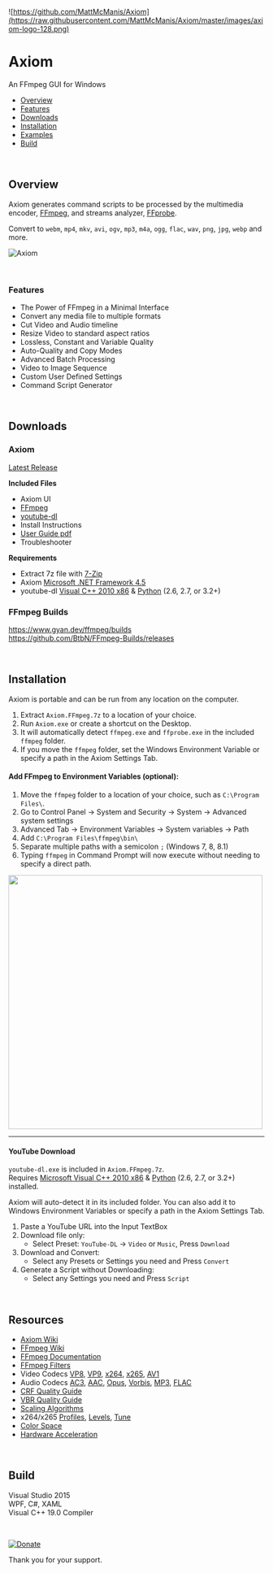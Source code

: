 ﻿![https://github.com/MattMcManis/Axiom](https://raw.githubusercontent.com/MattMcManis/Axiom/master/images/axiom-logo-128.png)

# Axiom
An FFmpeg GUI for Windows

* [Overview](#overview)
* [Features](#features)
* [Downloads](#downloads)
* [Installation](#installation)
* [Examples](https://github.com/MattMcManis/Axiom/wiki/Examples)
* [Build](#build)

&nbsp;

## Overview
Axiom generates command scripts to be processed by the multimedia encoder, [FFmpeg](https://www.ffmpeg.org), and streams analyzer, [FFprobe](https://ffmpeg.org/ffprobe.html).

Convert to `webm`, `mp4`, `mkv`, `avi`, `ogv`, `mp3`, `m4a`, `ogg`, `flac`, `wav`, `png`, `jpg`, `webp` and more.

![Axiom](https://raw.githubusercontent.com/MattMcManis/Axiom/master/images/axiom.png)  

&nbsp;

### Features
* The Power of FFmpeg in a Minimal Interface
* Convert any media file to multiple formats
* Cut Video and Audio timeline
* Resize Video to standard aspect ratios
* Lossless, Constant and Variable Quality
* Auto-Quality and Copy Modes
* Advanced Batch Processing
* Video to Image Sequence
* Custom User Defined Settings
* Command Script Generator

&nbsp;

## Downloads
### Axiom
[Latest Release](https://github.com/MattMcManis/Axiom/releases)

**Included Files**
- Axiom UI
- [FFmpeg](http://www.ffmpeg.org/download.html#build-windows)
- [youtube-dl](https://github.com/ytdl-org/youtube-dl/releases)
- Install Instructions
- [User Guide pdf](https://github.com/MattMcManis/Axiom/blob/master/docs/User%20Guide.pdf)
- Troubleshooter

**Requirements**
- Extract 7z file with [7-Zip](https://www.7-zip.org)
- Axiom [Microsoft .NET Framework 4.5](https://www.microsoft.com/en-us/download/details.aspx?id=30653)
- youtube-dl [Visual C++ 2010 x86](https://www.microsoft.com/en-US/download/details.aspx?id=5555) & [Python](https://www.python.org) (2.6, 2.7, or 3.2+)

### FFmpeg Builds
https://www.gyan.dev/ffmpeg/builds  
https://github.com/BtbN/FFmpeg-Builds/releases

&nbsp;

## Installation
Axiom is portable and can be run from any location on the computer.

1. Extract `Axiom.FFmpeg.7z` to a location of your choice.
2. Run `Axiom.exe` or create a shortcut on the Desktop.
3. It will automatically detect `ffmpeg.exe` and `ffprobe.exe` in the included `ffmpeg` folder.
4. If you move the `ffmpeg` folder, set the Windows Environment Variable or specify a path in the Axiom Settings Tab.

#### Add FFmpeg to Environment Variables (optional):

1. Move the `ffmpeg` folder to a location of your choice, such as `C:\Program Files\`.
2. Go to Control Panel → System and Security → System → Advanced system settings
3. Advanced Tab → Environment Variables → System variables → Path
4. Add `C:\Program Files\ffmpeg\bin\`
5. Separate multiple paths with a semicolon `;` (Windows 7, 8, 8.1)
6. Typing `ffmpeg` in Command Prompt will now execute without needing to specify a direct path.

<a href="https://raw.githubusercontent.com/MattMcManis/Axiom/master/docs/Windows%20Environment%20Variables/Environment-Variables.png" target="_blank"><img src="https://raw.githubusercontent.com/MattMcManis/Axiom/master/docs/Windows%20Environment%20Variables/Environment-Variables.png" width="500"/></a> 

---

#### YouTube Download
`youtube-dl.exe` is included in `Axiom.FFmpeg.7z`.  
Requires [Microsoft Visual C++ 2010 x86](https://www.microsoft.com/en-US/download/details.aspx?id=5555) & [Python](https://www.python.org) (2.6, 2.7, or 3.2+) installed.

Axiom will auto-detect it in its included folder. You can also add it to Windows Environment Variables or specify a path in the Axiom Settings Tab.

1. Paste a YouTube URL into the Input TextBox
2. Download file only: 
    - Select Preset: `YouTube-DL` → `Video` or `Music`, Press `Download`
3. Download and Convert: 
    - Select any Presets or Settings you need and Press `Convert`
4. Generate a Script without Downloading:
    - Select any Settings you need and Press `Script`

&nbsp;

## Resources
* [Axiom Wiki](https://github.com/MattMcManis/Axiom/wiki)
* [FFmpeg Wiki](https://trac.ffmpeg.org/wiki)
* [FFmpeg Documentation](https://ffmpeg.org/ffmpeg.html)
* [FFmpeg Filters](https://ffmpeg.org/ffmpeg-filters.html)
* Video Codecs [VP8](https://trac.ffmpeg.org/wiki/Encode/VP8), [VP9](https://trac.ffmpeg.org/wiki/Encode/VP9), [x264](https://trac.ffmpeg.org/wiki/Encode/H.264), [x265](https://trac.ffmpeg.org/wiki/Encode/H.265), [AV1](https://trac.ffmpeg.org/wiki/Encode/AV1)
* Audio Codecs [AC3](https://en.wikipedia.org/wiki/Dolby_Digital), [AAC](https://trac.ffmpeg.org/wiki/Encode/AAC), [Opus](https://en.wikipedia.org/wiki/Opus_(audio_format)), [Vorbis](https://en.wikipedia.org/wiki/Vorbis), [MP3](https://trac.ffmpeg.org/wiki/Encode/MP3), [FLAC](https://en.wikipedia.org/wiki/FLAC)
* [CRF Quality Guide](https://slhck.info/video/2017/02/24/crf-guide.html)
* [VBR Quality Guide](https://slhck.info/video/2017/02/24/vbr-settings.html)
* [Scaling Algorithms](https://i.imgur.com/5jO3ay1.png)
* x264/x265 [Profiles](https://en.wikipedia.org/wiki/Advanced_Video_Coding#Profiles), [Levels](https://en.wikipedia.org/wiki/Advanced_Video_Coding#Levels), [Tune](https://superuser.com/a/564404)
* [Color Space](https://www.richardlackey.com/choosing-video-color-space/)
* [Hardware Acceleration](https://trac.ffmpeg.org/wiki/HWAccelIntro)

&nbsp;

## Build
Visual Studio 2015
<br />
WPF, C#, XAML
<br />
Visual C++ 19.0 Compiler

&nbsp;

[![Donate](https://img.shields.io/badge/Donate-PayPal-green.svg)](https://www.paypal.com/cgi-bin/webscr?cmd=_s-xclick&hosted_button_id=VTUE7KQ8RS3DN) 

Thank you for your support.
